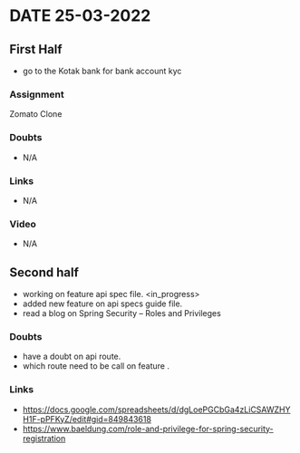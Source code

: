 # DATE 25-03-2022

## First Half

- go to the Kotak bank for bank account kyc

### Assignment 

Zomato Clone

### Doubts

- N/A

### Links

- N/A

### Video

- N/A

## Second half

- working on feature api spec file. <in_progress>
- added new feature on api specs guide file.
- read a blog on Spring Security – Roles and Privileges

### Doubts

- have a doubt on api route.
- which route need to be call on feature .

### Links

- https://docs.google.com/spreadsheets/d/dgLoePGCbGa4zLiCSAWZHYH1F-pPFKyZ/edit#gid=849843618
- https://www.baeldung.com/role-and-privilege-for-spring-security-registration